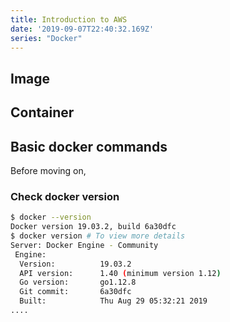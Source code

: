 ```yaml
---
title: Introduction to AWS
date: '2019-09-07T22:40:32.169Z'
series: "Docker"
---
```




## Image

## Container

## Basic docker commands

Before moving on, 

### Check docker version

```bash
$ docker --version
Docker version 19.03.2, build 6a30dfc
$ docker version # To view more details
Server: Docker Engine - Community
 Engine:
  Version:          19.03.2
  API version:      1.40 (minimum version 1.12)
  Go version:       go1.12.8
  Git commit:       6a30dfc
  Built:            Thu Aug 29 05:32:21 2019
....
```